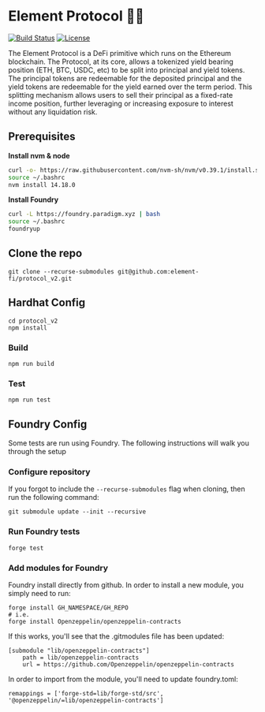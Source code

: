 # Element Protocol 👯‍♀️

[![Build Status](https://github.com/element-fi/protocol_v2/workflows/Tests/badge.svg)](https://github.com/element-fi/protocol_v2/actions)
[![License](https://img.shields.io/badge/License-Apache%202.0-blue.svg)](https://github.com/element-fi/elf-contracts/blob/master/LICENSE)

The Element Protocol is a DeFi primitive which runs on the Ethereum blockchain. The Protocol, at its core, allows a tokenized yield bearing position (ETH, BTC, USDC, etc) to be split into principal and yield tokens. The principal tokens are redeemable for the deposited principal and the yield tokens are redeemable for the yield earned over the term period. This splitting mechanism allows users to sell their principal as a fixed-rate income position, further leveraging or increasing exposure to interest without any liquidation risk.

## Prerequisites

**Install nvm & node**
```bash
curl -o- https://raw.githubusercontent.com/nvm-sh/nvm/v0.39.1/install.sh | bash
source ~/.bashrc
nvm install 14.18.0
```
**Install Foundry**
```bash
curl -L https://foundry.paradigm.xyz | bash
source ~/.bashrc
foundryup
```

## Clone the repo

```
git clone --recurse-submodules git@github.com:element-fi/protocol_v2.git
```

## Hardhat Config
```
cd protocol_v2
npm install
```

### Build

```
npm run build
```

### Test

```
npm run test
```
## Foundry Config

Some tests are run using Foundry. The following instructions will walk you through the setup

### Configure repository

If you forgot to include the `--recurse-submodules` flag when cloning, then run the following command:

```
git submodule update --init --recursive
```

### Run Foundry tests

```
forge test
```

### Add modules for Foundry

Foundry install directly from github.  In order to install a new module, you simply need to run:

```
forge install GH_NAMESPACE/GH_REPO
# i.e.
forge install Openzeppelin/openzeppelin-contracts
```

If this works, you'll see that the .gitmodules file has been updated:
```
[submodule "lib/openzeppelin-contracts"]
	path = lib/openzeppelin-contracts
	url = https://github.com/Openzeppelin/openzeppelin-contracts
```

In order to import from the module, you'll need to update foundry.toml:
```
remappings = ['forge-std=lib/forge-std/src', '@openzeppelin/=lib/openzeppelin-contracts']
```